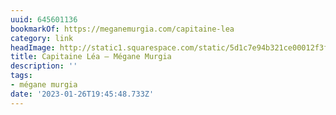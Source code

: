 ```yaml
---
uuid: 645601136
bookmarkOf: https://meganemurgia.com/capitaine-lea
category: link
headImage: http://static1.squarespace.com/static/5d1c7e94b321ce00012f3f52/t/5d209d05eb83b800010e5262/1562418451764/M.Murgia_31052019-34.jpg?format=1500w
title: Capitaine Léa — Mégane Murgia
description: ''
tags:
- mégane murgia
date: '2023-01-26T19:45:48.733Z'
---
```



